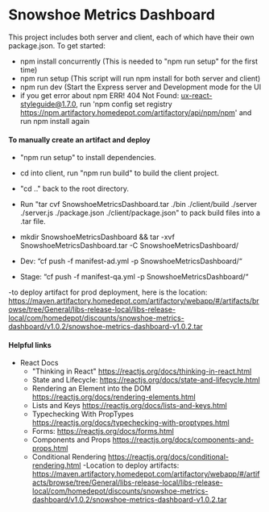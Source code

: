 # Snowshoe Metrics Dashboard

This project includes both server and client, each of which have their own package.json. To get started:

- npm install concurrently (This is needed to "npm run setup" for the first time)
- npm run setup (This script will run npm install for both server and client)
- npm run dev (Start the Express server and Development mode for the UI
- if you get error about npm ERR! 404 Not Found: ux-react-styleguide@1.7.0, run 'npm config set registry https://npm.artifactory.homedepot.com/artifactory/api/npm/npm' and run npm install again

#### To manually create an artifact and deploy
- "npm run setup"  to install dependencies.
- cd into client, run "npm run build" to build the client project.
- "cd .." back to the root directory.
- Run "tar cvf SnowshoeMetricsDashboard.tar ./bin ./client/build ./server ./server.js ./package.json ./client/package.json" to pack build files into a .tar file.

- mkdir SnowshoeMetricsDashboard && tar -xvf SnowshoeMetricsDashboard.tar -C SnowshoeMetricsDashboard/

- Dev: “cf push -f manifest-ad.yml -p SnowshoeMetricsDashboard/“

- Stage: “cf push -f manifest-qa.yml -p SnowshoeMetricsDashboard/“

-to deploy artifact for prod deployment, here is the location: https://maven.artifactory.homedepot.com/artifactory/webapp/#/artifacts/browse/tree/General/libs-release-local/libs-release-local/com/homedepot/discounts/snowshoe-metrics-dashboard/v1.0.2/snowshoe-metrics-dashboard-v1.0.2.tar


#### Helpful links
- React Docs
    - "Thinking in React" https://reactjs.org/docs/thinking-in-react.html
    - State and Lifecycle: https://reactjs.org/docs/state-and-lifecycle.html
    - Rendering an Element into the DOM https://reactjs.org/docs/rendering-elements.html
    - Lists and Keys https://reactjs.org/docs/lists-and-keys.html
    - Typechecking With PropTypes https://reactjs.org/docs/typechecking-with-proptypes.html
    - Forms: https://reactjs.org/docs/forms.html
    - Components and Props https://reactjs.org/docs/components-and-props.html
    - Conditional Rendering https://reactjs.org/docs/conditional-rendering.html
    -Location to deploy artifacts: https://maven.artifactory.homedepot.com/artifactory/webapp/#/artifacts/browse/tree/General/libs-release-local/libs-release-local/com/homedepot/discounts/snowshoe-metrics-dashboard/v1.0.2/snowshoe-metrics-dashboard-v1.0.2.tar
